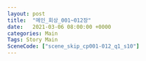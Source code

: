 ```yaml
---
layout: post
title:  "메인_회상_001~012장"
date:   2021-03-06 08:00:00 +0000
categories: Main
Tags: Story Main
SceneCode: ["scene_skip_cp001-012_q1_s10"]
---
```

